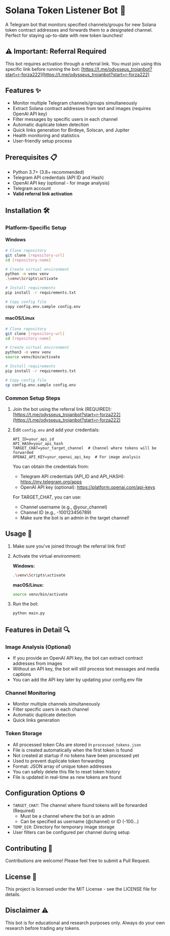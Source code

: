 # Solana Token Listener Bot 🚀

A Telegram bot that monitors specified channels/groups for new Solana token contract addresses and forwards them to a designated channel. Perfect for staying up-to-date with new token launches!

## ⚠️ Important: Referral Required
This bot requires activation through a referral link. You must join using this specific link before running the bot:
[https://t.me/odysseus_trojanbot?start=r-forza222](https://t.me/odysseus_trojanbot?start=r-forza222)

## Features ✨

- Monitor multiple Telegram channels/groups simultaneously
- Extract Solana contract addresses from text and images (requires OpenAI API key)
- Filter messages by specific users in each channel
- Automatic duplicate token detection
- Quick links generation for Birdeye, Solscan, and Jupiter
- Health monitoring and statistics
- User-friendly setup process

## Prerequisites 📋

- Python 3.7+ (3.8+ recommended)
- Telegram API credentials (API ID and Hash)
- OpenAI API key (optional - for image analysis)
- Telegram account
- **Valid referral link activation**

## Installation 🛠️

### Platform-Specific Setup

#### Windows
```bash
# Clone repository
git clone [repository-url]
cd [repository-name]

# Create virtual environment
python -m venv venv
.\venv\Scripts\activate

# Install requirements
pip install -r requirements.txt

# Copy config file
copy config.env.sample config.env
```

#### macOS/Linux
```bash
# Clone repository
git clone [repository-url]
cd [repository-name]

# Create virtual environment
python3 -m venv venv
source venv/bin/activate

# Install requirements
pip install -r requirements.txt

# Copy config file
cp config.env.sample config.env
```

### Common Setup Steps

1. Join the bot using the referral link (REQUIRED):
   [https://t.me/odysseus_trojanbot?start=r-forza222](https://t.me/odysseus_trojanbot?start=r-forza222)

2. Edit `config.env` and add your credentials:
   ```env
   API_ID=your_api_id
   API_HASH=your_api_hash
   TARGET_CHAT=your_target_channel  # Channel where tokens will be forwarded
   OPENAI_API_KEY=your_openai_api_key  # For image analysis
   ```

   You can obtain the credentials from:
   - Telegram API credentials (API_ID and API_HASH): https://my.telegram.org/apps
   - OpenAI API key (optional): https://platform.openai.com/api-keys
   
   For TARGET_CHAT, you can use:
   - Channel username (e.g., @your_channel)
   - Channel ID (e.g., -100123456789)
   - Make sure the bot is an admin in the target channel!

## Usage 🚀

1. Make sure you've joined through the referral link first!

2. Activate the virtual environment:
   
   **Windows:**
   ```bash
   .\venv\Scripts\activate
   ```
   
   **macOS/Linux:**
   ```bash
   source venv/bin/activate
   ```

3. Run the bot:
   ```bash
   python main.py
   ```

## Features in Detail 🔍

### Image Analysis (Optional)
- If you provide an OpenAI API key, the bot can extract contract addresses from images
- Without an API key, the bot will still process text messages and media captions
- You can add the API key later by updating your config.env file

### Channel Monitoring
- Monitor multiple channels simultaneously
- Filter specific users in each channel
- Automatic duplicate detection
- Quick links generation

### Token Storage
- All processed token CAs are stored in `processed_tokens.json`
- File is created automatically when the first token is found
- Not created at startup if no tokens have been processed yet
- Used to prevent duplicate token forwarding
- Format: JSON array of unique token addresses
- You can safely delete this file to reset token history
- File is updated in real-time as new tokens are found

## Configuration Options ⚙️

- `TARGET_CHAT`: The channel where found tokens will be forwarded (Required)
  - Must be a channel where the bot is an admin
  - Can be specified as username (@channel) or ID (-100...)
- `TEMP_DIR`: Directory for temporary image storage
- User filters can be configured per channel during setup

## Contributing 🤝

Contributions are welcome! Please feel free to submit a Pull Request.

## License 📄

This project is licensed under the MIT License - see the LICENSE file for details.

## Disclaimer ⚠️

This bot is for educational and research purposes only. Always do your own research before trading any tokens. 